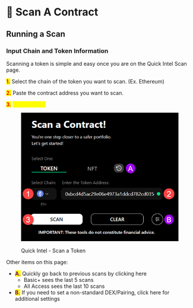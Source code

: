 # 🔌 Scan A Contract

## Running a Scan

### Input Chain and Token Information

Scanning a token is simple and easy once you are on the Quick Intel Scan page.

&#x20;<mark style="color:red;">**1.**</mark> Select the chain of the token you want to scan. (Ex. Ethereum)

&#x20;<mark style="color:red;">**2.**</mark> Paste the contract address you want to scan.

&#x20;<mark style="color:red;">**3.**</mark> <mark style="color:yellow;">Select SCAN!</mark>

<figure><img src="../../.gitbook/assets/Scanner_Scan_01.png" alt=""><figcaption><p>Quick Intel - Scan a Token</p></figcaption></figure>



&#x20;Other items on this page:

* <mark style="color:purple;">**A.**</mark> Quickly go back to previous scans by clicking here
  * Basic+ sees the last 5 scans
  * All Access sees the last 10 scans
* <mark style="color:purple;">**B.**</mark>  If you need to set a non-standard DEX/Pairing, click here for additional settings

